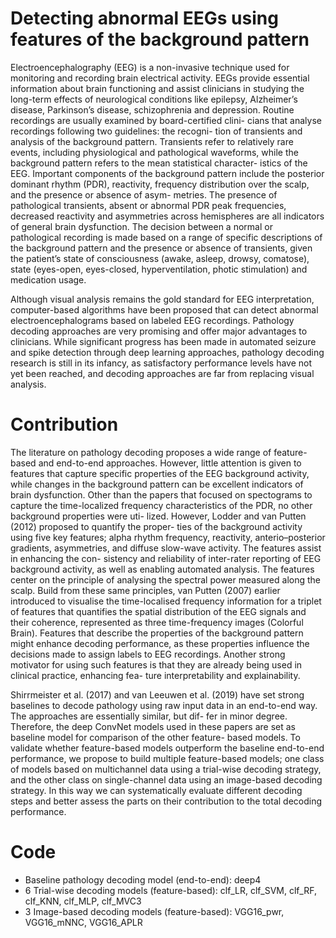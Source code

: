 # Detecting abnormal EEGs using features of the background pattern

Electroencephalography (EEG) is a non-invasive technique used for
monitoring and recording brain electrical activity. EEGs provide
essential information about brain functioning and assist clinicians
in studying the long-term effects of neurological conditions like
epilepsy, Alzheimer’s disease, Parkinson’s disease, schizophrenia
and depression. Routine recordings are usually examined by board-certified clini-
cians that analyse recordings following two guidelines: the recogni-
tion of transients and analysis of the background pattern. Transients refer to relatively
rare events, including physiological and pathological waveforms,
while the background pattern refers to the mean statistical character-
istics of the EEG. Important components of the background pattern
include the posterior dominant rhythm (PDR), reactivity, frequency
distribution over the scalp, and the presence or absence of asym-
metries. The presence of pathological transients, absent or abnormal
PDR peak frequencies, decreased reactivity and asymmetries across
hemispheres are all indicators of general brain dysfunction. 
The decision between a normal or pathological recording is made based
on a range of specific descriptions of the background pattern and
the presence or absence of transients, given the patient’s state of
consciousness (awake, asleep, drowsy, comatose), state (eyes-open,
eyes-closed, hyperventilation, photic stimulation) and medication
usage. 

Although visual analysis remains the gold standard for EEG
interpretation, computer-based algorithms have been proposed that
can detect abnormal electroencephalograms based on labeled EEG
recordings. Pathology decoding approaches are very promising and
offer major advantages to clinicians. While significant progress has been made in automated seizure
and spike detection through deep learning approaches, pathology
decoding research is still in its infancy, as satisfactory performance
levels have not yet been reached, and decoding approaches are far from replacing visual analysis.


# Contribution 

The literature on pathology decoding proposes a wide range of
feature-based and end-to-end approaches. However, little attention
is given to features that capture specific properties of the EEG
background activity, while changes in the background pattern can
be excellent indicators of brain dysfunction. Other than the papers
that focused on spectograms to capture the time-localized frequency
characteristics of the PDR, no other background properties were uti-
lized. However, Lodder and van Putten (2012) proposed to quantify the proper-
ties of the background activity using five key features; alpha rhythm
frequency, reactivity, anterio–posterior gradients, asymmetries, and
diffuse slow-wave activity. The features assist in enhancing the con-
sistency and reliability of inter-rater reporting of EEG background
activity, as well as enabling automated analysis. The features center
on the principle of analysing the spectral power measured along the
scalp. Build from these same principles, van Putten (2007) earlier
introduced to visualise the time-localised frequency information for
a triplet of features that quantifies the spatial distribution of the EEG
signals and their coherence, represented as three time-frequency
images (Colorful Brain). Features that describe the properties of
the background pattern might enhance decoding performance, as
these properties influence the decisions made to assign labels to
EEG recordings. Another strong motivator for using such features is
that they are already being used in clinical practice, enhancing fea-
ture interpretability and explainability. 

Shirrmeister et al. (2017) and van Leeuwen et al. (2019) have
set strong baselines to decode pathology using raw input data in
an end-to-end way. The approaches are essentially similar, but dif-
fer in minor degree. Therefore, the deep ConvNet models used in these
papers are set as baseline model for comparison of the other feature-
based models. To validate whether feature-based models outperform
the baseline end-to-end performance, we propose to build multiple
feature-based models; one class of models based on multichannel
data using a trial-wise decoding strategy, and the other class on
single-channel data using an image-based decoding strategy. In this
way we can systematically evaluate different decoding steps and
better assess the parts on their contribution to the total decoding
performance. 

# Code

- Baseline pathology decoding model (end-to-end): deep4
- 6 Trial-wise decoding models (feature-based): clf_LR, clf_SVM, clf_RF, clf_KNN, clf_MLP, clf_MVC3
- 3 Image-based decoding models (feature-based): VGG16_pwr, VGG16_mNNC, VGG16_APLR 
